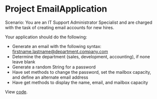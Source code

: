 # Project EmailApplication

Scenario: You are an IT Support Administrator Specialist and are charged with the task of creating email accounts for new hires.

Your application should do the following:

  - Generate an email with the following syntax: firstname.lastname@department.company.com
  - Determine the department (sales, development, accounting), if none leave blank
  - Generate a random String for a password
  - Have set methods to change the password, set the mailbox capacity, and define an alternate email address
  - Have get methods to display the name, email, and mailbox capacity

View [code](https://github.com/Octas89/EmailApplication/blob/main/Email.java).
